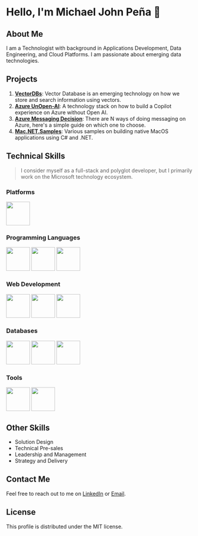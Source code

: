 # Hello, I'm Michael John Peña 👋

## About Me
I am a Technologist with background in Applications Development, Data Engineering, and Cloud Platforms. I am passionate about emerging data technologies.

## Projects

1. [**VectorDBs**](https://github.com/mjtpena/vector-dbs): Vector Database is an emerging technology on how we store and search information using vectors.
2. [**Azure UnOpen-AI**](https://github.com/mjtpena/azure-unopenai): A technology stack on how to build a Copilot experience on Azure without Open AI.
3. [**Azure Messaging Decision**](https://github.com/mjtpena/azure-messaging-decision): There are N ways of doing messaging on Azure, here's a simple guide on which one to choose.
4. [**Mac.NET.Samples**](https://github.com/mjtpena/Mac.NET.Samples): Various samples on building native MacOS applications using C# and .NET.

## Technical Skills
> I consider myself as a full-stack and polyglot developer, but I primarily work on the Microsoft technology ecosystem.

### Platforms 
<img src="https://cdn.jsdelivr.net/gh/devicons/devicon/icons/azure/azure-original.svg" height=64 width=64/>

### Programming Languages 
<p>
<img src="https://cdn.jsdelivr.net/gh/devicons/devicon/icons/csharp/csharp-original.svg" height=64 width=64/> 
<img src="https://cdn.jsdelivr.net/gh/devicons/devicon/icons/typescript/typescript-original.svg" height=64 width=64/> 
<img src="https://cdn.jsdelivr.net/gh/devicons/devicon/icons/python/python-original.svg" height=64 width=64/>
</p>

### Web Development
<p>
<img src="https://cdn.jsdelivr.net/gh/devicons/devicon/icons/dotnetcore/dotnetcore-original.svg" height=64 width=64/>
<img src="https://cdn.jsdelivr.net/gh/devicons/devicon/icons/react/react-original.svg" height=64 width=64/>
<img src="https://cdn.jsdelivr.net/gh/devicons/devicon/icons/angularjs/angularjs-original.svg" height=64 width=64/>
</p>
          
### Databases
<p>
<img src="http://code.benco.io/icon-collection/azure-icons/SQL-Database.svg" height=64 width=64 />
<img src="http://code.benco.io/icon-collection/azure-icons/Azure-Cosmos-DB.svg" height=64 width=64 />
<img src="https://cdn.jsdelivr.net/gh/devicons/devicon/icons/postgresql/postgresql-original.svg" height=64 width=64/>
</p>

### Tools 
<p>
<img src="http://code.benco.io/icon-collection/azure-icons/Azure-DevOps.svg" height=64 width=64 />
<img src="http://code.benco.io/icon-collection/azure-icons/Kubernetes-Services.svg" height=64 width=64 />
</p>

## Other Skills
- Solution Design
- Technical Pre-sales
- Leadership and Management
- Strategy and Delivery

## Contact Me
Feel free to reach out to me on [LinkedIn](https://www.linkedin.com/in/michaeljohnpena/) or [Email](mailto:michael@datachain.consulting).

## License
This profile is distributed under the MIT license.
